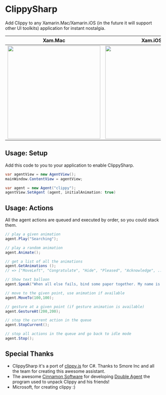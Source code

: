 # ClippySharp

Add Clippy to any Xamarin.Mac/Xamarin.iOS (in the future it will support other UI toolkits) application for instant nostalgia.

| Xam.Mac | Xam.iOS | Wpf | VS4Mac
|---|---|---|---|
|  <img src="https://raw.githubusercontent.com/netonjm/ClippySharp/master/images/clippysharp.gif" width="300"> | <img src="https://raw.githubusercontent.com/netonjm/ClippySharp/master/images/clippy-ios.gif" width="300"> | <img src="https://raw.githubusercontent.com/netonjm/ClippySharp/master/images/wpf.gif" width="300"> | <img src="https://raw.githubusercontent.com/netonjm/ClippySharp/master/images/clippy-monodevelop.gif" width="300"> |


Usage: Setup
------------
Add this code to you to your application to enable ClippySharp.

```csharp
var agentView = new AgentView();
mainWindow.ContentView = agentView;

var agent = new Agent("clippy");
agentView.SetAgent (agent, initialAnimation: true)

```

Usage: Actions
--------------
All the agent actions are queued and executed by order, so you could stack them.

```csharp
// play a given animation
agent.Play("Searching");

// play a random animation
agent.Animate();

// get a list of all the animations
agent.GetAnimations ();
// => ["MoveLeft", "Congratulate", "Hide", "Pleased", "Acknowledge", ...]

// Show text balloon
agent.Speak("When all else fails, bind some paper together. My name is Clippy.");

// move to the given point, use animation if available
agent.MoveTo(100,100);

// gesture at a given point (if gesture animation is available)
agent.GestureAt(200,200);

// stop the current action in the queue
agent.StopCurrent();

// stop all actions in the queue and go back to idle mode
agent.Stop();
```

Special Thanks
--------------
* ClippySharp it's a port of [clippy.js](https://github.com/smore-inc/clippy.js) for C#. Thanks to Smore Inc and all the team for creating this awesome assistant. 
* The awesome [Cinnamon Software](http://www.cinnamonsoftware.com/) for developing [Double Agent](http://doubleagent.sourceforge.net/)
the program used to unpack Clippy and his friends!
* Microsoft, for creating clippy :)
